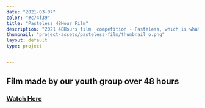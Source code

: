 ```yaml
---
date: "2021-03-07"
color: "#c74f39"
title: "Pasteless 48Hour Film"
description: "2021 48Hours film  competition - Pasteless, which is what happens when you use an inside joke as a film."
thumbnail: "project-assets/pasteless-film/thumbnail_o.png"
layout: default
type: project


---
```


## Film made by our youth group over 48 hours

### [Watch Here](https://youtu.be/FWfugmp-hoA)